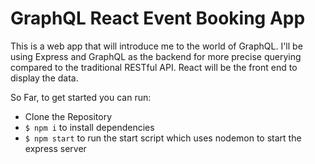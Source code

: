 # GraphQL React Event Booking App

This is a web app that will introduce me to the world of GraphQL. I'll be using Express and GraphQL as the backend for more precise querying compared to the traditional RESTful API. React will be the front end to display the data.

So Far, to get started you can run:

- Clone the Repository
- `$ npm i` to install dependencies
- `$ npm start` to run the start script which uses nodemon to start the express server 
